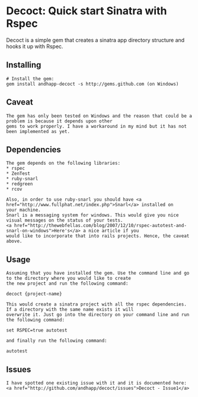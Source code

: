 # Decoct: Quick start Sinatra with Rspec

Decoct is a simple gem that creates a sinatra app directory structure and hooks it up with Rspec.

## Installing

    # Install the gem:
    gem install andhapp-decoct -s http://gems.github.com (on Windows)

## Caveat
  
    The gem has only been tested on Windows and the reason that could be a problem is because it depends upon other
    gems to work properly. I have a workaround in my mind but it has not been implemented as yet.

## Dependencies
    
    The gem depends on the following libraries:
    * rspec
    * ZenTest
    * ruby-snarl  
    * redgreen
    * rcov

    Also, in order to use ruby-snarl you should have <a href="http://www.fullphat.net/index.php">Snarl</a> installed on 
    your machine. 
    Snarl is a messaging system for windows. This would give you nice visual messages on the status of your tests. 
    <a href="http://thewebfellas.com/blog/2007/12/10/rspec-autotest-and-snarl-on-windows">Here's</a> a nice article if you
    would like to incorporate that into rails projects. Hence, the caveat above.

## Usage
    
    Assuming that you have installed the gem. Use the command line and go to the directory where you would like to create
    the new project and run the following command:

    decoct {project-name}

    This would create a sinatra project with all the rspec dependencies. If a directory with the same name exists it will 
    overwrite it. Just go into the directory on your command line and run the following command:

    set RSPEC=true autotest

    and finally run the following command:

    autotest

## Issues
    I have spotted one existing issue with it and it is documented here: 
    <a href="http://github.com/andhapp/decoct/issues">Decoct - Issue1</a>